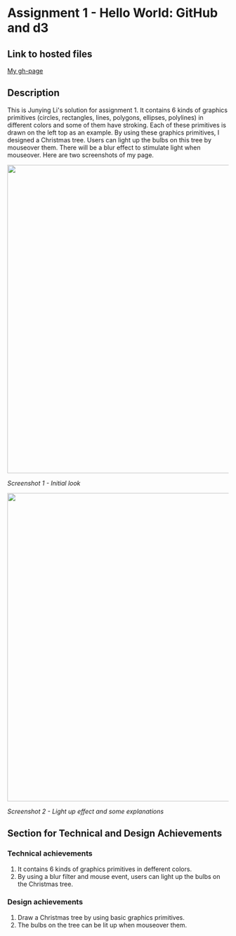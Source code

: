 # Assignment 1 - Hello World: GitHub and d3

## Link to hosted files
[My gh-page](http://Junying-Li.github.io/01-ghd3/index.html)

## Description
This is Junying Li's solution for assignment 1. It contains 6 kinds of graphics primitives (circles, rectangles, lines, polygons, ellipses, polylines) in different colors and some of them have stroking. Each of these primitives is drawn on the left top as an example. By using these graphics primitives, I designed a Christmas tree. Users can light up the bulbs on this tree by mouseover them. There will be a blur effect to stimulate light when mouseover. Here are two screenshots of my page.

<img src="https://i.ibb.co/F0LVPD5/scrshot1.png" width="700">

  *Screenshot 1 - Initial look*

<img src="https://i.ibb.co/wrjYzgC/scrshot3.png" width="700">

  *Screenshot 2 - Light up effect and some explanations*

## Section for Technical and Design Achievements
### Technical achievements
1. It contains 6 kinds of graphics primitives in defferent colors.
2. By using a blur filter and mouse event, users can light up the bulbs on the Christmas tree.
### Design achievements
1. Draw a Christmas tree by using basic graphics primitives.
2. The bulbs on the tree can be lit up when mouseover them.
